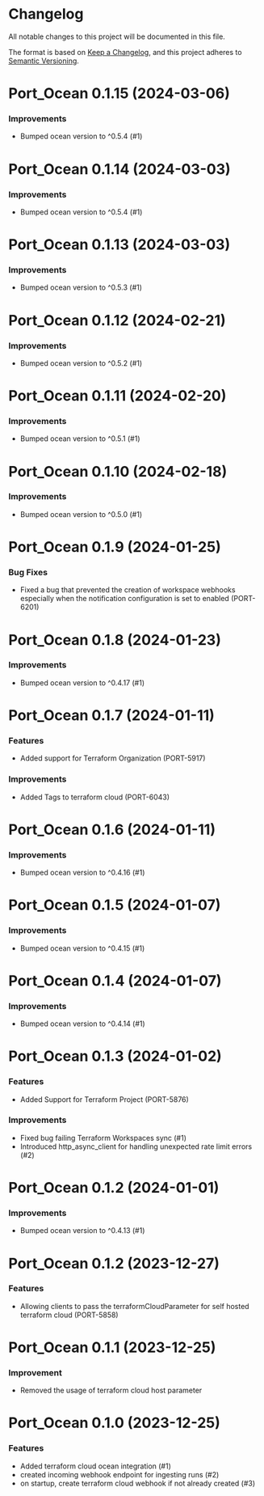 # Changelog

All notable changes to this project will be documented in this file.

The format is based on [Keep a Changelog](https://keepachangelog.com/en/1.0.0/),
and this project adheres to [Semantic Versioning](https://semver.org/spec/v2.0.0.html).

<!-- towncrier release notes start -->

# Port_Ocean 0.1.15 (2024-03-06)

### Improvements

- Bumped ocean version to ^0.5.4 (#1)


# Port_Ocean 0.1.14 (2024-03-03)

### Improvements

- Bumped ocean version to ^0.5.4 (#1)


# Port_Ocean 0.1.13 (2024-03-03)

### Improvements

- Bumped ocean version to ^0.5.3 (#1)


# Port_Ocean 0.1.12 (2024-02-21)

### Improvements

- Bumped ocean version to ^0.5.2 (#1)


# Port_Ocean 0.1.11 (2024-02-20)

### Improvements

- Bumped ocean version to ^0.5.1 (#1)


# Port_Ocean 0.1.10 (2024-02-18)

### Improvements

- Bumped ocean version to ^0.5.0 (#1)


# Port_Ocean 0.1.9 (2024-01-25)

### Bug Fixes

- Fixed a bug that prevented the creation of workspace webhooks especially when the notification configuration is set to enabled (PORT-6201)


# Port_Ocean 0.1.8 (2024-01-23)

### Improvements

- Bumped ocean version to ^0.4.17 (#1)


# Port_Ocean 0.1.7 (2024-01-11)

### Features

- Added support for Terraform Organization (PORT-5917)

### Improvements

- Added Tags to terraform cloud (PORT-6043)


# Port_Ocean 0.1.6 (2024-01-11)

### Improvements

- Bumped ocean version to ^0.4.16 (#1)


# Port_Ocean 0.1.5 (2024-01-07)

### Improvements

- Bumped ocean version to ^0.4.15 (#1)


# Port_Ocean 0.1.4 (2024-01-07)

### Improvements

- Bumped ocean version to ^0.4.14 (#1)


# Port_Ocean 0.1.3 (2024-01-02)

### Features

- Added Support for Terraform Project (PORT-5876)

### Improvements

- Fixed bug failing Terraform Workspaces sync (#1)
- Introduced http_async_client for handling unexpected rate limit errors (#2)

# Port_Ocean 0.1.2 (2024-01-01)

### Improvements

- Bumped ocean version to ^0.4.13 (#1)

# Port_Ocean 0.1.2 (2023-12-27)

### Features

- Allowing clients to pass the terraformCloudParameter for self hosted terraform cloud (PORT-5858)


# Port_Ocean 0.1.1 (2023-12-25)

### Improvement

- Removed the usage of terraform cloud host parameter

# Port_Ocean 0.1.0 (2023-12-25)

### Features

- Added terraform cloud ocean integration  (#1)
- created incoming webhook endpoint for ingesting runs (#2)
- on startup, create terraform cloud webhook if not already created (#3)